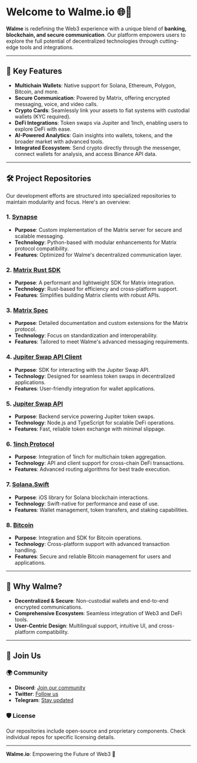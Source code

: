 # Welcome to Walme.io 🌐🚀

**Walme** is redefining the Web3 experience with a unique blend of **banking, blockchain, and secure communication**. Our platform empowers users to explore the full potential of decentralized technologies through cutting-edge tools and integrations.

---

## 🌟 Key Features

- **Multichain Wallets**: Native support for Solana, Ethereum, Polygon, Bitcoin, and more.
- **Secure Communication**: Powered by Matrix, offering encrypted messaging, voice, and video calls.
- **Crypto Cards**: Seamlessly link your assets to fiat systems with custodial wallets (KYC required).
- **DeFi Integrations**: Token swaps via Jupiter and 1inch, enabling users to explore DeFi with ease.
- **AI-Powered Analytics**: Gain insights into wallets, tokens, and the broader market with advanced tools.
- **Integrated Ecosystem**: Send crypto directly through the messenger, connect wallets for analysis, and access Binance API data.

---

## 🛠️ Project Repositories

Our development efforts are structured into specialized repositories to maintain modularity and focus. Here's an overview:

### 1. [Synapse](https://github.com/walme-io/synapse)
- **Purpose**: Custom implementation of the Matrix server for secure and scalable messaging.
- **Technology**: Python-based with modular enhancements for Matrix protocol compatibility.
- **Features**: Optimized for Walme's decentralized communication layer.

### 2. [Matrix Rust SDK](https://github.com/walme-io/matrix-rust-sdk)
- **Purpose**: A performant and lightweight SDK for Matrix integration.
- **Technology**: Rust-based for efficiency and cross-platform support.
- **Features**: Simplifies building Matrix clients with robust APIs.

### 3. [Matrix Spec](https://github.com/walme-io/matrix-spec)
- **Purpose**: Detailed documentation and custom extensions for the Matrix protocol.
- **Technology**: Focus on standardization and interoperability.
- **Features**: Tailored to meet Walme's advanced messaging requirements.

### 4. [Jupiter Swap API Client](https://github.com/walme-io/jupiter-swap-api-client)
- **Purpose**: SDK for interacting with the Jupiter Swap API.
- **Technology**: Designed for seamless token swaps in decentralized applications.
- **Features**: User-friendly integration for wallet applications.

### 5. [Jupiter Swap API](https://github.com/walme-io/jupiter-swap-api)
- **Purpose**: Backend service powering Jupiter token swaps.
- **Technology**: Node.js and TypeScript for scalable DeFi operations.
- **Features**: Fast, reliable token exchange with minimal slippage.

### 6. [1inch Protocol](https://github.com/walme-io/1inchProtocol)
- **Purpose**: Integration of 1inch for multichain token aggregation.
- **Technology**: API and client support for cross-chain DeFi transactions.
- **Features**: Advanced routing algorithms for best trade execution.

### 7. [Solana.Swift](https://github.com/walme-io/Solana.Swift)
- **Purpose**: iOS library for Solana blockchain interactions.
- **Technology**: Swift-native for performance and ease of use.
- **Features**: Wallet management, token transfers, and staking capabilities.

### 8. [Bitcoin](https://github.com/walme-io/bitcoin)
- **Purpose**: Integration and SDK for Bitcoin operations.
- **Technology**: Cross-platform support with advanced transaction handling.
- **Features**: Secure and reliable Bitcoin management for users and applications.

---

## 🚀 Why Walme?

- **Decentralized & Secure**: Non-custodial wallets and end-to-end encrypted communications.
- **Comprehensive Ecosystem**: Seamless integration of Web3 and DeFi tools.
- **User-Centric Design**: Multilingual support, intuitive UI, and cross-platform compatibility.

---

## 🤝 Join Us

### 🌍 Community
- **Discord**: [Join our community](https://discord.gg/pcAKPbKcP2)
- **Twitter**: [Follow us](https://x.com/walme_io)
- **Telegram**: [Stay updated](https://t.me/walmeapp)

### 🛡️ License
Our repositories include open-source and proprietary components. Check individual repos for specific licensing details.

---

**Walme.io**: Empowering the Future of Web3 🚀
